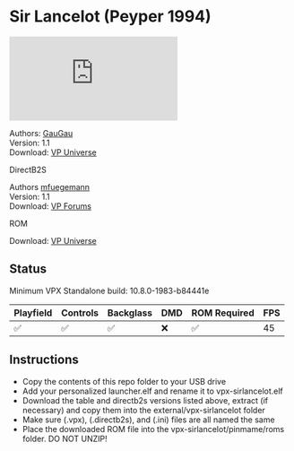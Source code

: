 # Sir Lancelot (Peyper 1994)

![Table Preview](https://www.vpforums.org/index.php?app=downloads&module=display&section=screenshot&record=82556&id=15360&full=1)

Authors: [GauGau](https://vpuniverse.com/profile/43510-gaugau/)  
Version: 1.1  
Download: [VP Universe](https://vpuniverse.com/files/file/15042-sir-lancelot-peyper-1994-11/)

DirectB2S

Authors [mfuegemann](https://www.vpforums.org/index.php?showuser=5944)  
Version: 1.1  
Download: [VP Forums](https://www.vpforums.org/index.php?app=downloads&showfile=11828)

ROM

Download: [VP Universe](https://vpuniverse.com/files/file/4161-sir-lancelot/)

## Status 

Minimum VPX Standalone build: 10.8.0-1983-b84441e

| Playfield | Controls | Backglass | DMD | ROM Required | FPS | 
|-----------|----------|-----------|-----|--------------|-----|
| :white_check_mark: | :white_check_mark: | :white_check_mark: | :x: | :white_check_mark: | 45 |

## Instructions

- Copy the contents of this repo folder to your USB drive
- Add your personalized launcher.elf and rename it to vpx-sirlancelot.elf
- Download the table and directb2s versions listed above, extract (if necessary) and copy them into the external/vpx-sirlancelot folder
- Make sure (.vpx), (.directb2s), and (.ini) files are all named the same
- Place the downloaded ROM file into the vpx-sirlancelot/pinmame/roms folder. DO NOT UNZIP!
